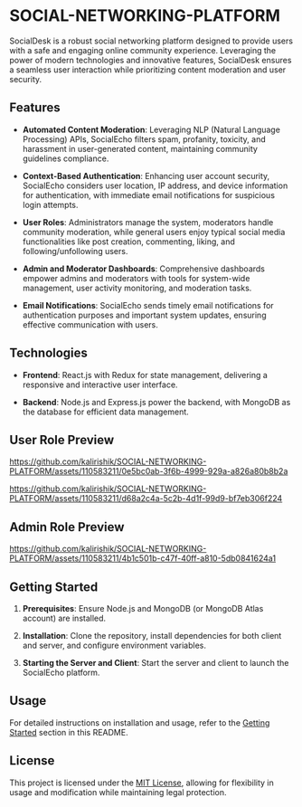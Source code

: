 # SOCIAL-NETWORKING-PLATFORM
SocialDesk is a robust social networking platform designed to provide users with a safe and engaging online community experience. Leveraging the power of modern technologies and innovative features, SocialDesk ensures a seamless user interaction while prioritizing content moderation and user security.

## Features

- **Automated Content Moderation**: Leveraging NLP (Natural Language Processing) APIs, SocialEcho filters spam, profanity, toxicity, and harassment in user-generated content, maintaining community guidelines compliance.

- **Context-Based Authentication**: Enhancing user account security, SocialEcho considers user location, IP address, and device information for authentication, with immediate email notifications for suspicious login attempts.

- **User Roles**: Administrators manage the system, moderators handle community moderation, while general users enjoy typical social media functionalities like post creation, commenting, liking, and following/unfollowing users.

- **Admin and Moderator Dashboards**: Comprehensive dashboards empower admins and moderators with tools for system-wide management, user activity monitoring, and moderation tasks.

- **Email Notifications**: SocialEcho sends timely email notifications for authentication purposes and important system updates, ensuring effective communication with users.

## Technologies

- **Frontend**: React.js with Redux for state management, delivering a responsive and interactive user interface.

- **Backend**: Node.js and Express.js power the backend, with MongoDB as the database for efficient data management.

## User Role Preview

https://github.com/kalirishik/SOCIAL-NETWORKING-PLATFORM/assets/110583211/0e5bc0ab-3f6b-4999-929a-a826a80b8b2a

https://github.com/kalirishik/SOCIAL-NETWORKING-PLATFORM/assets/110583211/d68a2c4a-5c2b-4d1f-99d9-bf7eb306f224


## Admin Role Preview

https://github.com/kalirishik/SOCIAL-NETWORKING-PLATFORM/assets/110583211/4b1c501b-c47f-40ff-a810-5db0841624a1


## Getting Started

1. **Prerequisites**: Ensure Node.js and MongoDB (or MongoDB Atlas account) are installed.

2. **Installation**: Clone the repository, install dependencies for both client and server, and configure environment variables.

3. **Starting the Server and Client**: Start the server and client to launch the SocialEcho platform.

## Usage

For detailed instructions on installation and usage, refer to the [Getting Started](#getting-started) section in this README.

## License

This project is licensed under the [MIT License](LICENSE), allowing for flexibility in usage and modification while maintaining legal protection.

